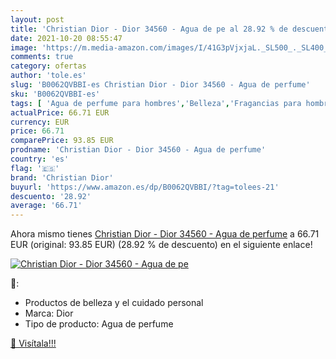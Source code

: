 ```yaml
---
layout: post
title: 'Christian Dior - Dior 34560 - Agua de pe al 28.92 % de descuento'
date: 2021-10-20 08:55:47
image: 'https://m.media-amazon.com/images/I/41G3pVjxjaL._SL500_._SL400_.jpg'
comments: true
category: ofertas
author: 'tole.es'
slug: 'B0062QVBBI-es Christian Dior - Dior 34560 - Agua de perfume'
sku: 'B0062QVBBI-es'
tags: [ 'Agua de perfume para hombres','Belleza','Fragancias para hombres','Perfumes y fragancias','agua','christian dior','de','perfume', ]
actualPrice: 66.71 EUR
currency: EUR
price: 66.71
comparePrice: 93.85 EUR
prodname: 'Christian Dior - Dior 34560 - Agua de perfume'
country: 'es'
flag: '🇪🇸'
brand: 'Christian Dior'
buyurl: 'https://www.amazon.es/dp/B0062QVBBI/?tag=tolees-21'
descuento: '28.92'
average: '66.71'
---
```


Ahora mismo tienes [Christian Dior - Dior 34560 - Agua de perfume](https://www.amazon.es/dp/B0062QVBBI/?tag=tolees-21) a 66.71 EUR (original: 93.85 EUR) (28.92 %  de descuento) en el siguiente enlace!

[![Christian Dior - Dior 34560 - Agua de pe](https://m.media-amazon.com/images/I/41G3pVjxjaL._SL500_._SL400_.jpg)](https://www.amazon.es/dp/B0062QVBBI/?tag=tolees-21)

🔎:

- Productos de belleza y el cuidado personal
- Marca: Dior
- Tipo de producto: Agua de perfume

[🛒 Visítala!!!](https://www.amazon.es/dp/B0062QVBBI/?tag=tolees-21)
